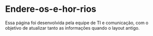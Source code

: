 # Endere-os-e-hor-rios
Essa página foi desenvolvida pela equipe de TI e comunicação, com o objetivo de atualizar tanto as informações quando o layout antigo.
